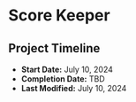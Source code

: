 # Score Keeper

## Project Timeline

- **Start Date:** July 10, 2024
- **Completion Date:** TBD
- **Last Modified:** July 10, 2024